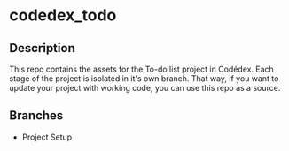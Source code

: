 # codedex_todo

## Description

This repo contains the assets for the To-do list project in Codédex. Each stage of the project is isolated in it's own branch. That way, if you want to update your project with working code, you can use this repo as a source.

## Branches

- Project Setup
